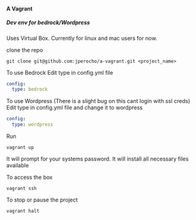 #### A Vagrant
##### Dev env for bedrock/Wordpress
Uses Virtual Box. Currently for linux and mac users for now.

clone the repo
```
git clone git@github.com:jperocho/a-vagrant.git <project_name>
```

To use Bedrock
Edit type in config.yml file

```yaml
config:
  type: bedrock
```

To use Wordpress (There is a slight bug on this cant login with ssl creds)
Edit type in config.yml file and change it to wordpress

```yaml
config:
  type: wordpress
```

Run
```
vagrant up
```
It will prompt for your systems password. It will install all necessary files available

To access the box
```
vagrant ssh
```

To stop or pause the project
```
vagrant halt
```
